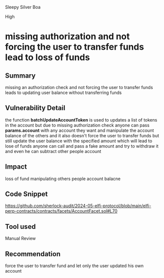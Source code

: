 Sleepy Silver Boa

High

# missing authorization  and not forcing the user to transfer funds lead to loss of funds

## Summary
missing an authorization check and not forcing the user to transfer funds leads to updating user balance without transferring funds 
## Vulnerability Detail
the function **batchUpdateAccountToken** is used to updates a list  of tokens in the account but due to missing authorization  check anyone can pass **params.account** with any account they want and manipulate the account balance of the others and it also doesn't force the user to transfer funds but still update the user balance with the specified amount  which will lead to lose of funds anyone can call and pass a fake amount and try to withdraw it  and even he can subtract other people account 
## Impact
loss of fund 
manipulating others people account  balacne

## Code Snippet
https://github.com/sherlock-audit/2024-05-elfi-protocol/blob/main/elfi-perp-contracts/contracts/facets/AccountFacet.sol#L70
## Tool used

Manual Review

## Recommendation
force the user to transfer fund and let only the user updated his own account